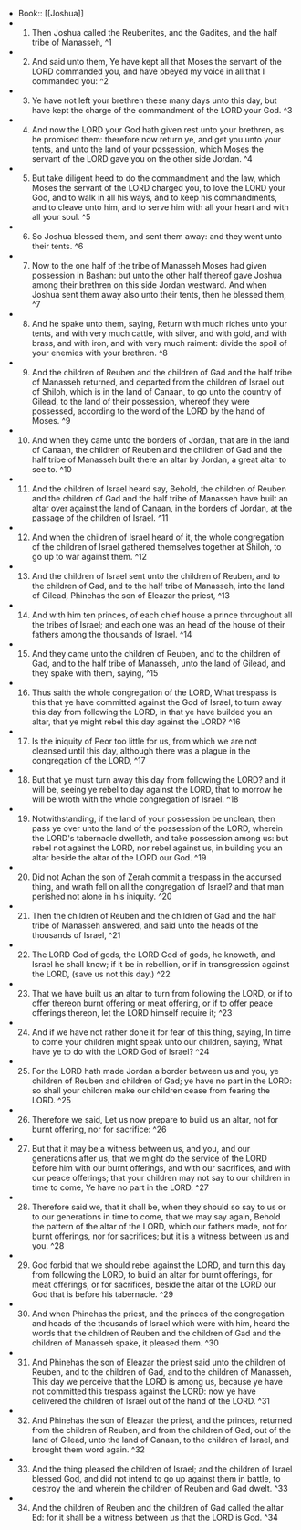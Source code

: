 - Book:: [[Joshua]]
- 1. Then Joshua called the Reubenites, and the Gadites, and the half tribe of Manasseh, ^1
- 2. And said unto them, Ye have kept all that Moses the servant of the LORD commanded you, and have obeyed my voice in all that I commanded you: ^2
- 3. Ye have not left your brethren these many days unto this day, but have kept the charge of the commandment of the LORD your God. ^3
- 4. And now the LORD your God hath given rest unto your brethren, as he promised them: therefore now return ye, and get you unto your tents, and unto the land of your possession, which Moses the servant of the LORD gave you on the other side Jordan. ^4
- 5. But take diligent heed to do the commandment and the law, which Moses the servant of the LORD charged you, to love the LORD your God, and to walk in all his ways, and to keep his commandments, and to cleave unto him, and to serve him with all your heart and with all your soul. ^5
- 6. So Joshua blessed them, and sent them away: and they went unto their tents. ^6
- 7. Now to the one half of the tribe of Manasseh Moses had given possession in Bashan: but unto the other half thereof gave Joshua among their brethren on this side Jordan westward. And when Joshua sent them away also unto their tents, then he blessed them, ^7
- 8. And he spake unto them, saying, Return with much riches unto your tents, and with very much cattle, with silver, and with gold, and with brass, and with iron, and with very much raiment: divide the spoil of your enemies with your brethren. ^8
- 9. And the children of Reuben and the children of Gad and the half tribe of Manasseh returned, and departed from the children of Israel out of Shiloh, which is in the land of Canaan, to go unto the country of Gilead, to the land of their possession, whereof they were possessed, according to the word of the LORD by the hand of Moses. ^9
- 10. And when they came unto the borders of Jordan, that are in the land of Canaan, the children of Reuben and the children of Gad and the half tribe of Manasseh built there an altar by Jordan, a great altar to see to. ^10
- 11. And the children of Israel heard say, Behold, the children of Reuben and the children of Gad and the half tribe of Manasseh have built an altar over against the land of Canaan, in the borders of Jordan, at the passage of the children of Israel. ^11
- 12. And when the children of Israel heard of it, the whole congregation of the children of Israel gathered themselves together at Shiloh, to go up to war against them. ^12
- 13. And the children of Israel sent unto the children of Reuben, and to the children of Gad, and to the half tribe of Manasseh, into the land of Gilead, Phinehas the son of Eleazar the priest, ^13
- 14. And with him ten princes, of each chief house a prince throughout all the tribes of Israel; and each one was an head of the house of their fathers among the thousands of Israel. ^14
- 15. And they came unto the children of Reuben, and to the children of Gad, and to the half tribe of Manasseh, unto the land of Gilead, and they spake with them, saying, ^15
- 16. Thus saith the whole congregation of the LORD, What trespass is this that ye have committed against the God of Israel, to turn away this day from following the LORD, in that ye have builded you an altar, that ye might rebel this day against the LORD? ^16
- 17. Is the iniquity of Peor too little for us, from which we are not cleansed until this day, although there was a plague in the congregation of the LORD, ^17
- 18. But that ye must turn away this day from following the LORD? and it will be, seeing ye rebel to day against the LORD, that to morrow he will be wroth with the whole congregation of Israel. ^18
- 19. Notwithstanding, if the land of your possession be unclean, then pass ye over unto the land of the possession of the LORD, wherein the LORD's tabernacle dwelleth, and take possession among us: but rebel not against the LORD, nor rebel against us, in building you an altar beside the altar of the LORD our God. ^19
- 20. Did not Achan the son of Zerah commit a trespass in the accursed thing, and wrath fell on all the congregation of Israel? and that man perished not alone in his iniquity. ^20
- 21. Then the children of Reuben and the children of Gad and the half tribe of Manasseh answered, and said unto the heads of the thousands of Israel, ^21
- 22. The LORD God of gods, the LORD God of gods, he knoweth, and Israel he shall know; if it be in rebellion, or if in transgression against the LORD, (save us not this day,) ^22
- 23. That we have built us an altar to turn from following the LORD, or if to offer thereon burnt offering or meat offering, or if to offer peace offerings thereon, let the LORD himself require it; ^23
- 24. And if we have not rather done it for fear of this thing, saying, In time to come your children might speak unto our children, saying, What have ye to do with the LORD God of Israel? ^24
- 25. For the LORD hath made Jordan a border between us and you, ye children of Reuben and children of Gad; ye have no part in the LORD: so shall your children make our children cease from fearing the LORD. ^25
- 26. Therefore we said, Let us now prepare to build us an altar, not for burnt offering, nor for sacrifice: ^26
- 27. But that it may be a witness between us, and you, and our generations after us, that we might do the service of the LORD before him with our burnt offerings, and with our sacrifices, and with our peace offerings; that your children may not say to our children in time to come, Ye have no part in the LORD. ^27
- 28. Therefore said we, that it shall be, when they should so say to us or to our generations in time to come, that we may say again, Behold the pattern of the altar of the LORD, which our fathers made, not for burnt offerings, nor for sacrifices; but it is a witness between us and you. ^28
- 29. God forbid that we should rebel against the LORD, and turn this day from following the LORD, to build an altar for burnt offerings, for meat offerings, or for sacrifices, beside the altar of the LORD our God that is before his tabernacle. ^29
- 30. And when Phinehas the priest, and the princes of the congregation and heads of the thousands of Israel which were with him, heard the words that the children of Reuben and the children of Gad and the children of Manasseh spake, it pleased them. ^30
- 31. And Phinehas the son of Eleazar the priest said unto the children of Reuben, and to the children of Gad, and to the children of Manasseh, This day we perceive that the LORD is among us, because ye have not committed this trespass against the LORD: now ye have delivered the children of Israel out of the hand of the LORD. ^31
- 32. And Phinehas the son of Eleazar the priest, and the princes, returned from the children of Reuben, and from the children of Gad, out of the land of Gilead, unto the land of Canaan, to the children of Israel, and brought them word again. ^32
- 33. And the thing pleased the children of Israel; and the children of Israel blessed God, and did not intend to go up against them in battle, to destroy the land wherein the children of Reuben and Gad dwelt. ^33
- 34. And the children of Reuben and the children of Gad called the altar Ed: for it shall be a witness between us that the LORD is God. ^34
